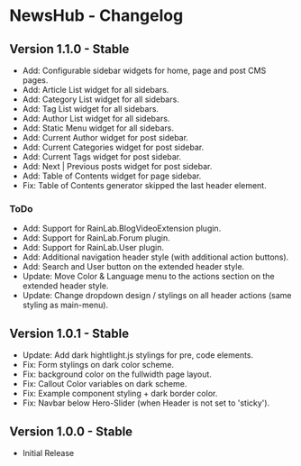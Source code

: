 NewsHub - Changelog
=======================

Version 1.1.0 - Stable
----------------------
- Add: Configurable sidebar widgets for home, page and post CMS pages.
- Add: Article List widget for all sidebars.
- Add: Category List widget for all sidebars.
- Add: Tag List widget for all sidebars.
- Add: Author List widget for all sidebars.
- Add: Static Menu widget for all sidebars.
- Add: Current Author widget for post sidebar.
- Add: Current Categories widget for post sidebar.
- Add: Current Tags widget for post sidebar.
- Add: Next | Previous posts widget for post sidebar.
- Add: Table of Contents widget for page sidebar.
- Fix: Table of Contents generator skipped the last header element.

### ToDo
- Add: Support for RainLab.BlogVideoExtension plugin.
- Add: Support for RainLab.Forum plugin.
- Add: Support for RainLab.User plugin.
- Add: Additional navigation header style (with additional action buttons).
- Add: Search and User button on the extended header style.
- Update: Move Color & Language menu to the actions section on the extended header style.
- Update: Change dropdown design / stylings on all header actions (same styling as main-menu).


Version 1.0.1 - Stable
----------------------
- Update: Add dark hightlight.js stylings for pre, code elements.
- Fix: Form stylings on dark color scheme.
- Fix: background color on the fullwidth page layout.
- Fix: Callout Color variables on dark scheme.
- Fix: Example component styling + dark border color.
- Fix: Navbar below Hero-Slider (when Header is not set to 'sticky').

Version 1.0.0 - Stable
----------------------
- Initial Release
